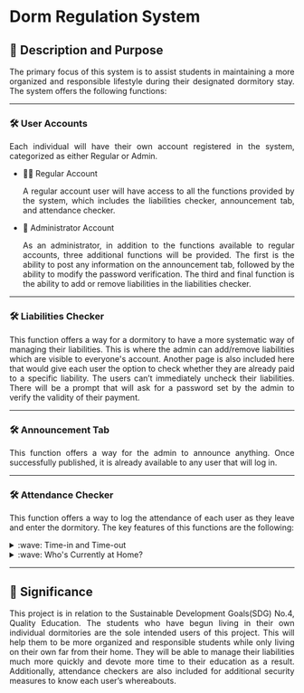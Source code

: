 # Dorm Regulation System

## :mega: Description and Purpose

<p align = "justify"> The primary focus of this system is to assist students in maintaining a more organized and responsible lifestyle during their designated dormitory stay. The system offers the following functions: </p>

***

### :hammer_and_wrench: User Accounts

<p align = "justify"> Each individual will have their own account registered in the system, categorized as either Regular or Admin. </p>

- :student: Regular Account
    <p align = "justify"> A regular account user will have access to all the functions provided by the system, which includes the liabilities checker, announcement tab, and attendance checker. </p> 

- :ticket: Administrator Account 
    <p align = "justify"> As an administrator, in addition to the functions available to regular accounts, three additional functions will be provided. The first is the ability to post any information on the announcement tab, followed by the ability to modify the password verification. The third and final function is the ability to add or remove liabilities in the liabilities checker. </p> 

***

### :hammer_and_wrench: Liabilities Checker

<p align = "justify"> This function offers a way for a dormitory to have a more systematic way of managing their liabilities. This is where the admin can add/remove liabilities which are visible to everyone's account. Another page is also included here that would give each user  the option to check whether they are already paid to a specific liability. The users can’t  immediately uncheck their liabilities. There will be a prompt that will ask for a password set by the admin to verify the validity of their payment. </p>

***

### :hammer_and_wrench: Announcement Tab

<p align = "justify"> This function offers a way for the admin to announce anything. Once successfully published, it is already available to any user that will log in. </p>

***

### :hammer_and_wrench: Attendance Checker

<p align = "justify"> This function offers a way to log the attendance of each user as they leave and enter the dormitory. The key features of this functions are the following: </p>

<details>
  <summary> :wave: Time-in and Time-out </summary>
  
  <p align = "justify"> Each user will be able to record the time that they leave the dorm's grounds and the time that they enter the grounds when they return. As they are going to time-out, a checklist of possible reasons of why they are going to leave are going to prompt and it will be saved along with the time-out record. All time-in and time-out records are going to be sent to the database. </p> 

</details>

<details>
  <summary> :wave: Who's Currently at Home? </summary>
  
  <p align = "justify"> In correlation to the mentioned feature above, this feature allows all the users to see the list of individuals who are currently at home. Users who are currently at home will appear as active while those who are currently outside will appear as inactive. </p>
  
</details>

***

## :mag_right: Significance

<p align = "justify"> This project is in relation to the Sustainable Development Goals(SDG) No.4, Quality Education. The students who have begun living in their own individual dormitories are the sole intended users of this project. This will help them to be more organized and responsible students while only living on their own far from their home. They will be able to manage their liabilities much more quickly and devote more time to their education as a result. Additionally,  attendance checkers are also included for additional security measures to know each user’s whereabouts. </p>


